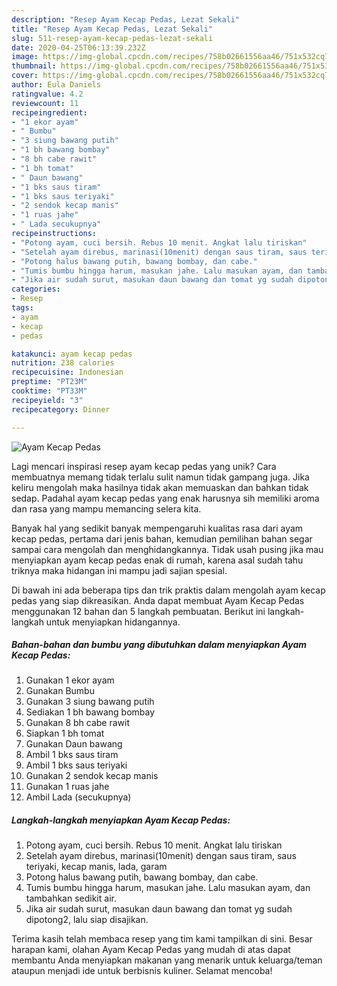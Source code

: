 ```yaml
---
description: "Resep Ayam Kecap Pedas, Lezat Sekali"
title: "Resep Ayam Kecap Pedas, Lezat Sekali"
slug: 511-resep-ayam-kecap-pedas-lezat-sekali
date: 2020-04-25T06:13:39.232Z
image: https://img-global.cpcdn.com/recipes/758b02661556aa46/751x532cq70/ayam-kecap-pedas-foto-resep-utama.jpg
thumbnail: https://img-global.cpcdn.com/recipes/758b02661556aa46/751x532cq70/ayam-kecap-pedas-foto-resep-utama.jpg
cover: https://img-global.cpcdn.com/recipes/758b02661556aa46/751x532cq70/ayam-kecap-pedas-foto-resep-utama.jpg
author: Eula Daniels
ratingvalue: 4.2
reviewcount: 11
recipeingredient:
- "1 ekor ayam"
- " Bumbu"
- "3 siung bawang putih"
- "1 bh bawang bombay"
- "8 bh cabe rawit"
- "1 bh tomat"
- " Daun bawang"
- "1 bks saus tiram"
- "1 bks saus teriyaki"
- "2 sendok kecap manis"
- "1 ruas jahe"
- " Lada secukupnya"
recipeinstructions:
- "Potong ayam, cuci bersih. Rebus 10 menit. Angkat lalu tiriskan"
- "Setelah ayam direbus, marinasi(10menit) dengan saus tiram, saus teriyaki, kecap manis, lada, garam"
- "Potong halus bawang putih, bawang bombay, dan cabe."
- "Tumis bumbu hingga harum, masukan jahe. Lalu masukan ayam, dan tambahkan sedikit air."
- "Jika air sudah surut, masukan daun bawang dan tomat yg sudah dipotong2, lalu siap disajikan."
categories:
- Resep
tags:
- ayam
- kecap
- pedas

katakunci: ayam kecap pedas 
nutrition: 238 calories
recipecuisine: Indonesian
preptime: "PT23M"
cooktime: "PT33M"
recipeyield: "3"
recipecategory: Dinner

---
```



![Ayam Kecap Pedas](https://img-global.cpcdn.com/recipes/758b02661556aa46/751x532cq70/ayam-kecap-pedas-foto-resep-utama.jpg)

Lagi mencari inspirasi resep ayam kecap pedas yang unik? Cara membuatnya memang tidak terlalu sulit namun tidak gampang juga. Jika keliru mengolah maka hasilnya tidak akan memuaskan dan bahkan tidak sedap. Padahal ayam kecap pedas yang enak harusnya sih memiliki aroma dan rasa yang mampu memancing selera kita.



Banyak hal yang sedikit banyak mempengaruhi kualitas rasa dari ayam kecap pedas, pertama dari jenis bahan, kemudian pemilihan bahan segar sampai cara mengolah dan menghidangkannya. Tidak usah pusing jika mau menyiapkan ayam kecap pedas enak di rumah, karena asal sudah tahu triknya maka hidangan ini mampu jadi sajian spesial.


Di bawah ini ada beberapa tips dan trik praktis dalam mengolah ayam kecap pedas yang siap dikreasikan. Anda dapat membuat Ayam Kecap Pedas menggunakan 12 bahan dan 5 langkah pembuatan. Berikut ini langkah-langkah untuk menyiapkan hidangannya.

<!--inarticleads1-->

##### Bahan-bahan dan bumbu yang dibutuhkan dalam menyiapkan Ayam Kecap Pedas:

1. Gunakan 1 ekor ayam
1. Gunakan  Bumbu
1. Gunakan 3 siung bawang putih
1. Sediakan 1 bh bawang bombay
1. Gunakan 8 bh cabe rawit
1. Siapkan 1 bh tomat
1. Gunakan  Daun bawang
1. Ambil 1 bks saus tiram
1. Ambil 1 bks saus teriyaki
1. Gunakan 2 sendok kecap manis
1. Gunakan 1 ruas jahe
1. Ambil  Lada (secukupnya)




<!--inarticleads2-->

##### Langkah-langkah menyiapkan Ayam Kecap Pedas:

1. Potong ayam, cuci bersih. Rebus 10 menit. Angkat lalu tiriskan
1. Setelah ayam direbus, marinasi(10menit) dengan saus tiram, saus teriyaki, kecap manis, lada, garam
1. Potong halus bawang putih, bawang bombay, dan cabe.
1. Tumis bumbu hingga harum, masukan jahe. Lalu masukan ayam, dan tambahkan sedikit air.
1. Jika air sudah surut, masukan daun bawang dan tomat yg sudah dipotong2, lalu siap disajikan.




Terima kasih telah membaca resep yang tim kami tampilkan di sini. Besar harapan kami, olahan Ayam Kecap Pedas yang mudah di atas dapat membantu Anda menyiapkan makanan yang menarik untuk keluarga/teman ataupun menjadi ide untuk berbisnis kuliner. Selamat mencoba!
